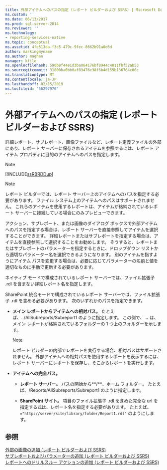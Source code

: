 ```yaml
---
title: 外部アイテムへのパスの指定 (レポート ビルダーおよび SSRS) | Microsoft Docs
ms.custom: ''
ms.date: 06/13/2017
ms.prod: sql-server-2014
ms.reviewer: ''
ms.technology:
- reporting-services-native
ms.topic: conceptual
ms.assetid: 4fe513da-f3c5-479c-9fec-8662b91a0d6d
author: markingmyname
ms.author: maghan
manager: kfile
ms.openlocfilehash: 590b8f44e1d3ba064176bf8944c4011fbf52ab53
ms.sourcegitcommit: 31800ba0bb0af09476e38f6b4d155b136764c06c
ms.translationtype: MT
ms.contentlocale: ja-JP
ms.lasthandoff: 02/15/2019
ms.locfileid: "56297970"
---
```

# <a name="specifying-paths-to-external-items-report-builder-and-ssrs"></a>外部アイテムへのパスの指定 (レポート ビルダーおよび SSRS)
  詳細レポート、サブレポート、画像ファイルなど、レポート定義ファイルの外部にあり、レポート サーバーに保存されるアイテムを参照するには、レポート アイテム プロパティに目的のアイテムへのパスを指定します。  
  
> [!NOTE]  
>  [!INCLUDE[ssRBRDDup](../../includes/ssrbrddup-md.md)]  
  
> [!NOTE]  
>  レポート ビルダーでは、レポート サーバー上のアイテムへのパスを指定する必要があります。 ファイル システム上のアイテムへのパスはサポートされません。 これらのアイテムを使用するレポートは、アイテムが格納されているレポート サーバーに接続している場合にのみプレビューできます。  
  
 アクション、サブレポート、または画像のダイアログ ボックスで外部アイテムへのパスを指定する場合は、レポート サーバーを直接参照してアイテムを選択することができます。 詳細レポートまたはサブレポートを指定する場合は、アイテムを直接参照して選択することをお勧めします。 そうすると、レポートまたはサブレポートのパラメーターを指定するときに、ドロップダウン リストから適切なパラメーター名を選択できるようになります。 別のアイテムを指すようにアイテム パスを変更する場合は、必要に応じてパラメーターの名前と値を適切なものに手動で更新する必要があります。  
  
 ネイティブ モードで構成されているレポート サーバーでは、ファイル拡張子 .rdl を含まない詳細レポート名を指定します。  
  
 SharePoint 統合モードで構成されているレポート サーバーでは、ファイル拡張子 .rdl を含める必要があります。 次のいずれかのパスを指定できます。  
  
-   **メイン レポートからアイテムへの相対パス。** たとえば、../AllSubreports/Subreport1 のように指定します。 この例で、 **..** は、メイン レポートが格納されているフォルダーの 1 つ上のフォルダーを示します。  
  
    > [!NOTE]  
    >  レポート ビルダーの内部でレポートを実行する場合、相対パスはサポートされません。 外部アイテムへの相対パスを使用するレポートを表示するには、レポート サーバーにレポートを保存し、そこからレポートを実行します。  
  
-   **アイテムへの完全パス。**  
  
    -   **レポート サーバー。** パスの開始から**/**、ホーム フォルダー。 たとえば、/Reports/AllSubreports/Subreport1 のように指定します。  
  
    -   **SharePoint サイト。** 項目のファイル拡張子 .rdl を含めた完全な url を指定する式は、レポート名を指定する必要があります。 たとえば、`="http://server/site/library/folder/Report1.rdl"` のようにします。  
  
## <a name="see-also"></a>参照  
 [外部の画像の追加 (レポート ビルダーおよび SSRS)](add-an-external-image-report-builder-and-ssrs.md)   
 [サブレポートおよびパラメーターの追加 (レポート ビルダーおよび SSRS)](add-a-subreport-and-parameters-report-builder-and-ssrs.md)   
 [レポートへのドリルスルー アクションの追加 &#40;レポート ビルダーおよび SSRS&#41;](add-a-drillthrough-action-on-a-report-report-builder-and-ssrs.md)  
  
  
